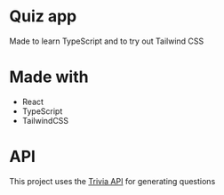 # Quiz app
Made to learn TypeScript and to try out Tailwind CSS

# Made with
- React
- TypeScript
- TailwindCSS

# API
This project uses the [Trivia API](https://opentdb.com/api_config.php) for generating questions
